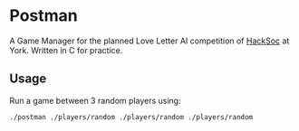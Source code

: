 # Postman
A Game Manager for the planned Love Letter AI competition of [HackSoc](http://hacksoc.org) at York. Written in C for practice.

## Usage
Run a game between 3 random players using:

```
./postman ./players/random ./players/random ./players/random
```
